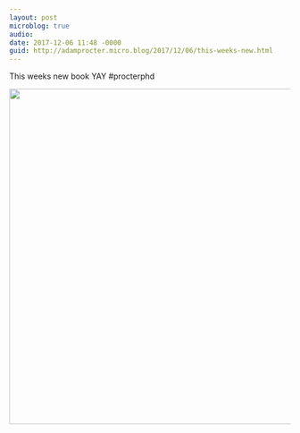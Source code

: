 ```yaml
---
layout: post
microblog: true
audio: 
date: 2017-12-06 11:48 -0000
guid: http://adamprocter.micro.blog/2017/12/06/this-weeks-new.html
---
```

This weeks new book YAY #procterphd

<img src="http://discursive.adamprocter.co.uk/uploads/2017/aa46b25625.jpg" width="600" height="600" />
